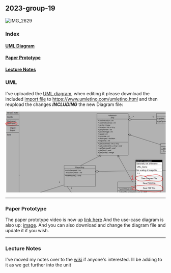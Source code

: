 ## 2023-group-19
![IMG_2629](https://user-images.githubusercontent.com/123096231/214071389-a1bf75ec-d29e-419d-9f30-5e83f7aa6fd6.jpg)


### Index
#### [UML Diagram](#uml) 
#### [Paper Prototype](#paper-prototype)
#### [Lecture Notes](#lecture-notes)

### UML

I've uploaded the [UML diagram](game/UML/UML_Game.pdf), when editing it please download the included [import file](game/UML/UML_Game.uxf) to https://www.umletino.com/umletino.html and then reupload the changes _**INCLUDING**_ the new Diagram file:

![image](.resources/UML_instructions.JPG)

---
### Paper Prototype

The paper prototype video is now up [link here](ideas/paperprototype_link)
And the use-case diagram is also up: [image](usecase_diag/UCD_Starsector.pdf). And you can also download and change the diagram file and update it if you wish.

---

### Lecture Notes
I've moved my notes over to the [wiki](../../wiki) if anyone's interested. Ill be adding to it as we get further into the unit
